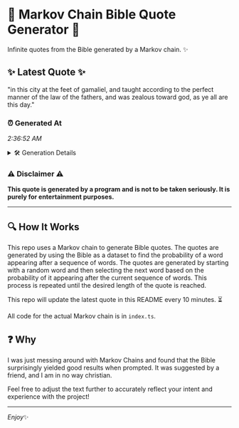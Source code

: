 # 📖 Markov Chain Bible Quote Generator 📖

Infinite quotes from the Bible generated by a Markov chain. ✨

## ✨ Latest Quote ✨
"in this city at the feet of gamaliel, and taught according to the perfect manner of the law of the fathers, and was zealous toward god, as ye all are this day."

### ⏰ Generated At
*2:36:52 AM*

<details>
    <summary>🛠️ Generation Details</summary>
    <p>
        <strong>🌱 Seed:</strong> in<br>
        <strong>🔄 Iterations:</strong> 31<br>
        <strong>📜 Context History:</strong><br>[ in ]: this<br>[ in, this ]: city<br>[ in, this, city ]: at<br>[ in, this, city, at ]: the<br>[ in, this, city, at, the ]: feet<br>[ in, this, city, at, the, feet ]: of<br>[ this, city, at, the, feet, of ]: gamaliel,<br>[ city, at, the, feet, of, gamaliel, ]: and<br>[ at, the, feet, of, gamaliel,, and ]: taught<br>[ the, feet, of, gamaliel,, and, taught ]: according<br>[ feet, of, gamaliel,, and, taught, according ]: to<br>[ of, gamaliel,, and, taught, according, to ]: the<br>[ gamaliel,, and, taught, according, to, the ]: perfect<br>[ and, taught, according, to, the, perfect ]: manner<br>[ taught, according, to, the, perfect, manner ]: of<br>[ according, to, the, perfect, manner, of ]: the<br>[ to, the, perfect, manner, of, the ]: law<br>[ the, perfect, manner, of, the, law ]: of<br>[ perfect, manner, of, the, law, of ]: the<br>[ manner, of, the, law, of, the ]: fathers,<br>[ of, the, law, of, the, fathers, ]: and<br>[ the, law, of, the, fathers,, and ]: was<br>[ law, of, the, fathers,, and, was ]: zealous<br>[ of, the, fathers,, and, was, zealous ]: toward<br>[ the, fathers,, and, was, zealous, toward ]: god,<br>[ fathers,, and, was, zealous, toward, god, ]: as<br>[ and, was, zealous, toward, god,, as ]: ye<br>[ was, zealous, toward, god,, as, ye ]: all<br>[ zealous, toward, god,, as, ye, all ]: are<br>[ toward, god,, as, ye, all, are ]: this<br>[ god,, as, ye, all, are, this ]: day.<br>
    </p>
</details>

### ⚠️ Disclaimer ⚠️
**This quote is generated by a program and is not to be taken seriously. It is purely for entertainment purposes.**

---

## 🔍 How It Works

This repo uses a Markov chain to generate Bible quotes. The quotes are generated by using the Bible as a dataset to find the probability of a word appearing after a sequence of words. The quotes are generated by starting with a random word and then selecting the next word based on the probability of it appearing after the current sequence of words. This process is repeated until the desired length of the quote is reached.

This repo will update the latest quote in this README every 10 minutes. ⏳

All code for the actual Markov chain is in `index.ts`.

## ❓ Why

I was just messing around with Markov Chains and found that the Bible surprisingly yielded good results when prompted. 
It was suggested by a friend, and I am in no way christian.

Feel free to adjust the text further to accurately reflect your intent and experience with the project!

---

*Enjoy*✨
